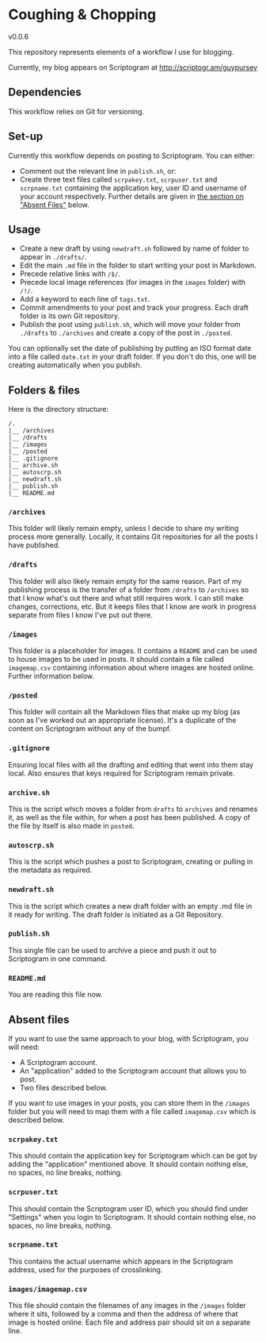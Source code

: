 # Coughing & Chopping

v0.0.6

This repository represents elements of a workflow I use for blogging.

Currently, my blog appears on Scriptogram at http://scriptogr.am/guypursey

## Dependencies

This workflow relies on Git for versioning.

## Set-up

Currently this workflow depends on posting to Scriptogram. You can either:

 - Comment out the relevant line in `publish.sh`, or:
 - Create three text files called `scrpakey.txt`, `scrpuser.txt` and `scrpname.txt` containing the application key, user ID and username of your account respectively. Further details are given in [the section on "Absent Files"](#absent-files) below.

## Usage

 - Create a new draft by using `newdraft.sh` followed by name of folder to appear in `./drafts/`.
 - Edit the main `.md` file in the folder to start writing your post in Markdown.
 - Precede relative links with `/$/`.
 - Precede local image references (for images in the `images` folder) with `/!/`.
 - Add a keyword to each line of `tags.txt`.
 - Commit amendments to your post and track your progress. Each draft folder is its own Git repository.
 - Publish the post using `publish.sh`, which will move your folder from `./drafts` to `./archives` and create a copy of the post in `./posted`.

You can optionally set the date of publishing by putting an ISO format date into a file called `date.txt` in your draft folder. If you don't do this, one will be creating automatically when you publish.

## Folders & files

Here is the directory structure:

	/.
	|__ /archives
	|__ /drafts
	|__ /images
	|__ /posted
	|__ .gitignore
	|__ archive.sh
	|__ autoscrp.sh
	|__ newdraft.sh
	|__ publish.sh
	|__ README.md


### `/archives`

This folder will likely remain empty, unless I decide to share my writing process more generally. Locally, it contains Git repositories for all the posts I have published.

### `/drafts`

This folder will also likely remain empty for the same reason. Part of my publishing process is the transfer of a folder from `/drafts` to `/archives` so that I know what's out there and what still requires work. I can still make changes, corrections, etc. But it keeps files that I know are work in progress separate from files I know I've put out there.

### `/images`

This folder is a placeholder for images. It contains a `README` and can be used to house images to be used in posts. It should contain a file called `imagemap.csv` containing information about where images are hosted online. Further information below.

### `/posted`

This folder will contain all the Markdown files that make up my blog (as soon as I've worked out an appropriate license). It's a duplicate of the content on Scriptogram without any of the bumpf.

### `.gitignore`

Ensuring local files with all the drafting and editing that went into them stay local. Also ensures that keys required for Scriptogram remain private.

### `archive.sh`

This is the script which moves a folder from `drafts` to `archives` and renames it, as well as the file within, for when a post has been published. A copy of the file by itself is also made in `posted`.

### `autoscrp.sh`

This is the script which pushes a post to Scriptogram, creating or pulling in the metadata as required.

### `newdraft.sh`

This is the script which creates a new draft folder with an empty .md file in it ready for writing. The draft folder is initiated as a Git Repository.

### `publish.sh`

This single file can be used to archive a piece and push it out to Scriptogram in one command.

### `README.md`

You are reading this file now.

## Absent files

If you want to use the same approach to your blog, with Scriptogram, you will need:

 - A Scriptogram account.
 - An "application" added to the Scriptogram account that allows you to post.
 - Two files described below.

If you want to use images in your posts, you can store them in the `/images` folder but you will need to map them with a file called `imagemap.csv` which is described below.

### `scrpakey.txt`

This should contain the application key for Scriptogram which can be got by adding the "application" mentioned above. It should contain nothing else, no spaces, no line breaks, nothing.

### `scrpuser.txt`

This should contain the Scriptogram user ID, which you should find under "Settings" when you login to Scriptogram. It should contain nothing else, no spaces, no line breaks, nothing.

### `scrpname.txt`

This contains the actual username which appears in the Scriptogram address, used for the purposes of crosslinking.

### `images/imagemap.csv`

This file should contain the filenames of any images in the `/images` folder where it sits, followed by a comma and then the address of where that image is hosted online. Each file and address pair should sit on a separate line.

